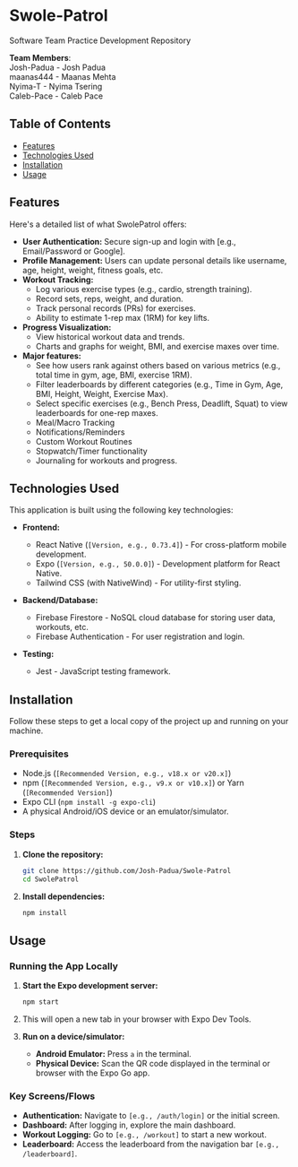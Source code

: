 # Swole-Patrol
Software Team Practice Development Repository

**Team Members**:<br/>
Josh-Padua - Josh Padua <br/>
maanas444 - Maanas Mehta <br/>
Nyima-T - Nyima Tsering <br/>
Caleb-Pace - Caleb Pace <br/>
## Table of Contents

* [Features](#features)
* [Technologies Used](#technologies-used)
* [Installation](#installation)
* [Usage](#usage)

## Features

Here's a detailed list of what SwolePatrol offers:

* **User Authentication:** Secure sign-up and login with [e.g., Email/Password or Google].
* **Profile Management:** Users can update personal details like username, age, height, weight, fitness goals, etc.
* **Workout Tracking:**
    * Log various exercise types (e.g., cardio, strength training).
    * Record sets, reps, weight, and duration.
    * Track personal records (PRs) for exercises.
    * Ability to estimate 1-rep max (1RM) for key lifts.
* **Progress Visualization:**
    * View historical workout data and trends.
    * Charts and graphs for weight, BMI, and exercise maxes over time.
* **Major features:**
    * See how users rank against others based on various metrics (e.g., total time in gym, age, BMI, exercise 1RM).
    * Filter leaderboards by different categories (e.g., Time in Gym, Age, BMI, Height, Weight, Exercise Max).
    * Select specific exercises (e.g., Bench Press, Deadlift, Squat) to view leaderboards for one-rep maxes.
    * Meal/Macro Tracking
    * Notifications/Reminders
    * Custom Workout Routines
    * Stopwatch/Timer functionality
    * Journaling for workouts and progress.

## Technologies Used

This application is built using the following key technologies:

* **Frontend:**
    * React Native (`[Version, e.g., 0.73.4]`) - For cross-platform mobile development.
    * Expo (`[Version, e.g., 50.0.0]`) - Development platform for React Native.
    * Tailwind CSS (with NativeWind) - For utility-first styling.

* **Backend/Database:**
    * Firebase Firestore - NoSQL cloud database for storing user data, workouts, etc.
    * Firebase Authentication - For user registration and login.
* **Testing:**
    * Jest - JavaScript testing framework.

## Installation

Follow these steps to get a local copy of the project up and running on your machine.

### Prerequisites

* Node.js (`[Recommended Version, e.g., v18.x or v20.x]`)
* npm (`[Recommended Version, e.g., v9.x or v10.x]`) or Yarn (`[Recommended Version]`)
* Expo CLI (`npm install -g expo-cli`)
* A physical Android/iOS device or an emulator/simulator.

### Steps

1.  **Clone the repository:**
    ```bash
    git clone https://github.com/Josh-Padua/Swole-Patrol 
    cd SwolePatrol
    ```
2.  **Install dependencies:**
    ```bash
    npm install
    ```

## Usage

### Running the App Locally

1.  **Start the Expo development server:**
    ```bash
    npm start
    ```
2.  This will open a new tab in your browser with Expo Dev Tools.
3.  **Run on a device/simulator:**

    * **Android Emulator:** Press `a` in the terminal.
    * **Physical Device:** Scan the QR code displayed in the terminal or browser with the Expo Go app.

### Key Screens/Flows

* **Authentication:** Navigate to `[e.g., /auth/login]` or the initial screen.
* **Dashboard:** After logging in, explore the main dashboard.
* **Workout Logging:** Go to `[e.g., /workout]` to start a new workout.
* **Leaderboard:** Access the leaderboard from the navigation bar `[e.g., /leaderboard]`.
